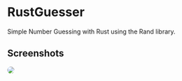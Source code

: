 # RustGuesser
Simple Number Guessing with Rust using the Rand library.

## Screenshots

<kbd>
<img src="https://i.imgur.com/3oKKa66.png" style="border-radius: 15px;"></img>
</kbd>
